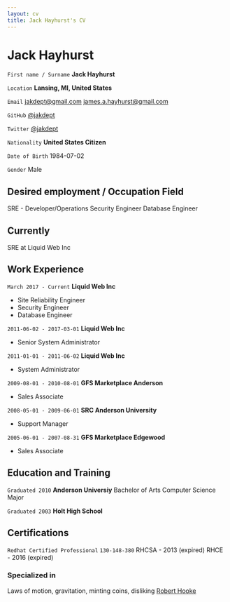 ```yaml
---
layout: cv
title: Jack Hayhurst's CV
---
```

# Jack Hayhurst

`First name / Surname`
__Jack Hayhurst__

`Location`
__Lansing, MI, United States__

`Email`
<a href="mailto:jakdept@gmail.com">jakdept@gmail.com</a>
<a href="mailto:james.a.hayhurst@gmail.com">james.a.hayhurst@gmail.com</a>

`GitHub`
<a href="https://github.com/jakdept">@jakdept</a>

`Twitter`
<a href="https://twitter.com/jakdept">@jakdept</a>

`Nationality`
__United States Citizen__

`Date of Birth`
1984-07-02

`Gender`
Male



## Desired employment / Occupation Field
SRE - Developer/Operations
Security Engineer
Database Engineer

## Currently
SRE at Liquid Web Inc

## Work Experience

`March 2017 - Current`
__Liquid Web Inc__
- Site Reliability Engineer
- Security Engineer
- Database Engineer

`2011-06-02 - 2017-03-01`
__Liquid Web Inc__
- Senior System Administrator

`2011-01-01 - 2011-06-02`
__Liquid Web Inc__
- System Administrator

`2009-08-01 - 2010-08-01`
__GFS Marketplace Anderson__
- Sales Associate

`2008-05-01 - 2009-06-01`
__SRC Anderson University__
- Support Manager

`2005-06-01 - 2007-08-31`
__GFS Marketplace Edgewood__
- Sales Associate


## Education and Training

`Graduated 2010`
__Anderson Universiy__
Bachelor of Arts
Computer Science Major

`Graduated 2003`
__Holt High School__

## Certifications

`Redhat Certified Professional`
`130-148-380`
RHCSA - 2013 (expired)
RHCE - 2016 (expired)


### Specialized in

Laws of motion, gravitation, minting coins, disliking [Robert Hooke](http://en.wikipedia.org/wiki/Robert_Hooke)




<!-- ### Footer

Last updated: May 2013 -->


